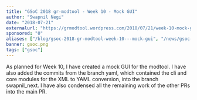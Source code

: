 ```yaml
---
title: "GSoC 2018 gr-modtool - Week 10 - Mock GUI"
author: "Swapnil Negi"
date: "2018-07-21"
externalurl: "https://grmodtool.wordpress.com/2018/07/21/week-10-mock-gui/"
sponsored: "0"
aliases: ["/blog/gsoc-2018-gr-modtool-week-10---mock-gui", "/news/gsoc-2018-gr-modtool-week-10---mock-gui"]
banner: gsoc.png
tags: ["gsoc"]
---
```

As planned for Week 10, I have created a mock GUI for the modtool. I have also added the commits from the branch yaml, which contained the cli and core modules for the XML to YAML conversion, into the branch swapnil_next​. I have also condensed all the remaining work of the other PRs into the main PR.
<!--more-->
